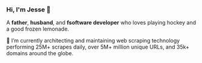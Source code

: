 ### Hi, I'm Jesse  👋 

A **father**, **husband**, and **fsoftware developer** who loves playing hockey and a good frozen lemonade.

🚀 I’m currently architecting and maintaining web scraping technology performing 25M+ scrapes daily, over 5M+ million unique URLs, and 35k+ domains around the globe.
